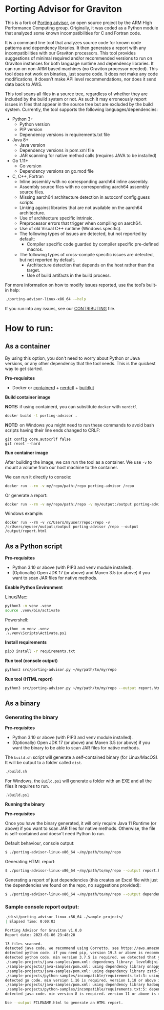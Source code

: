 Porting Advisor for Graviton
=============================

This is a fork of [Porting advisor](https://github.com/arm-hpc/porting-advisor), an open source project by the ARM High Performance Computing group. Originally, it was coded as a Python module that analyzed some known incompatibilities for C and Fortran code.

 It is a command line tool that analyzes source code for known code patterns and dependency libraries. It then generates a report with any incompatibilities with our Graviton processors. This tool provides suggestions of minimal required and/or recommended versions to run on Graviton instances for both language runtime and dependency libraries. It can run on non-ARM based machines (no Graviton processor needed). This tool does not work on binaries, just source code. It does not make any code modifications, it doesn’t make API level recommendations, nor does it send data back to AWS.

 This tool scans all files in a source tree, regardless of whether they are included by the build system or not. As such it may erroneously report issues in files that appear in the source tree but are excluded by the build system. Currently, the tool supports the following languages/dependencies:

* Python 3+
    * Python version
    * PIP version
    * Dependency versions in requirements.txt file
* Java 8+
    * Java version
    * Dependency versions in pom.xml file
    * JAR scanning for native method  calls (requires JAVA to be installed)
* Go 1.11+
    * Go version
    * Dependency versions on go.mod file
* C, C++, Fortran
    * Inline assembly with no corresponding aarch64 inline assembly.
    * Assembly source files with no corresponding aarch64 assembly source files.
    * Missing aarch64 architecture detection in autoconf config.guess scripts.
    * Linking against libraries that are not available on the aarch64 architecture.
    * Use of architecture specific intrinsic.
    * Preprocessor errors that trigger when compiling on aarch64.
    * Use of old Visual C++ runtime (Windows specific).
    * The following types of issues are detected, but not reported by default:
        * Compiler specific code guarded by compiler specific pre-defined macros.
    * The following types of cross-compile specific issues are detected, but not reported by default.
        * Architecture detection that depends on the host rather than the target.
        * Use of build artifacts in the build process.


For more information on how to modify issues reported, use the tool’s built-in help:

```bash
./porting-advisor-linux-x86_64 -–help
```

If you run into any issues, see our [CONTRIBUTING](CONTRIBUTING.md#reporting-bugsfeature-requests) file.

# How to run:

## As a container

By using this option, you don't need to worry about Python or Java versions, or any other dependency that the tool needs. This is the quickest way to get started. 

**Pre-requisites**

- Docker or [containerd](https://github.com/containerd/containerd) + [nerdctl](https://github.com/containerd/nerdctl) + [buildkit](https://github.com/moby/buildkit)

**Build container image**

**NOTE:** if using containerd, you can substitute `docker` with `nerdctl`

```bash
docker build -t porting-advisor .
```

**NOTE:** on Windows you might need to run these commands to avoid bash scripts having their line ends changed to CRLF:

```shell
git config core.autocrlf false
git reset --hard
```

**Run container image**

After building the image, we can run the tool as a container. We use `-v` to mount a volume from our host machine to the container.

We can run it directly to console:

```bash
docker run --rm -v my/repo/path:/repo porting-advisor /repo
```

Or generate a report:

```bash
docker run --rm -v my/repo/path:/repo -v my/output:/output porting-advisor /repo --output /output/report.html
```

Windows example:

```shell
docker run --rm -v /c/Users/myuser/repo:/repo -v /c/Users/myuser/output:/output porting-advisor /repo --output /output/report.html
```

## As a Python script

**Pre-requisites**

- Python 3.10 or above (with PIP3 and venv module installed).
- (Optionally) Open JDK 17 (or above) and Maven 3.5 (or above) if you want to scan JAR files for native methods.

**Enable Python Environment**

Linux/Mac:
```bash
python3 -m venv .venv
source .venv/bin/activate
```

Powershell:
```shell
python -m venv .venv
.\.venv\Scripts\Activate.ps1
```

**Install requirements**
```bash
pip3 install -r requirements.txt
```

**Run tool (console output)**
```bash
python3 src/porting-advisor.py ~/my/path/to/my/repo
```

**Run tool (HTML report)**
```bash
python3 src/porting-advisor.py ~/my/path/to/my/repo --output report.html
```

## As a binary

### Generating the binary

**Pre-requisites**

- Python 3.10 or above (with PIP3 and venv module installed).
- (Optionally) Open JDK 17 (or above) and Maven 3.5 (or above) if you want the binary to be able to scan JAR files for native methods.

The `build.sh` script will generate a self-contained binary (for Linux/MacOS). It will be output to a folder called `dist`.

```bash
./build.sh
```

For Windows, the `Build.ps1` will generate a folder with an EXE and all the files it requires to run.

```shell
.\Build.ps1
```

**Running the binary**

**Pre-requisites**

Once you have the binary generated, it will only require Java 11 Runtime (or above) if you want to scan JAR files for native methods. Otherwise, the file is self-contained and doesn't need Python to run.

Default behaviour, console output:
```bash
$ ./porting-advisor-linux-x86_64 ~/my/path/to/my/repo
```

Generating HTML report:
```bash
$ ./porting-advisor-linux-x86_64 ~/my/path/to/my/repo --output report.html
```

Generating a report of just dependencies (this creates an Excel file with just the dependencies we found on the repo, no suggestions provided):
```bash
$ ./porting-advisor-linux-x86_64 ~/my/path/to/my/repo --output dependencies.xlsx --output-format dependencies
```

### Sample console report output:

```bash
./dist/porting-advisor-linux-x86_64 ./sample-projects/
| Elapsed Time: 0:00:03

Porting Advisor for Graviton v1.0.0
Report date: 2023-01-06 23:48:20

13 files scanned.
detected java code. we recommend using Corretto. see https://aws.amazon.com/corretto/ for more details.
detected python code. if you need pip, version 19.3 or above is recommended. we detected that you have version 22.2.1.
detected python code. min version 3.7.5 is required. we detected that you have version 3.10.6. see https://github.com/aws/aws-graviton-getting-started/blob/main/python.md for more details.
./sample-projects/java-samples/pom.xml: dependency library: leveldbjni-all is not supported on Graviton
./sample-projects/java-samples/pom.xml: using dependency library snappy-java version 1.1.3. upgrade to at least version 1.1.4
./sample-projects/java-samples/pom.xml: using dependency library zstd-jni version 1.1.0. upgrade to at least version 1.2.0
./sample-projects/python-samples/incompatible/requirements.txt:3: using dependency library OpenBLAS version 0.3.16. upgrade to at least version 0.3.17
detected go code. min version 1.16 is required. version 1.18 or above is recommended. we detected that you have version 1.15. see https://github.com/aws/aws-graviton-getting-started/blob/main/golang.md for more details.
./sample-projects/java-samples/pom.xml: using dependency library hadoop-lzo. this library requires a manual build  more info at: https://github.com/aws/aws-graviton-getting-started/blob/main/java.md#building-multi-arch-jars
./sample-projects/python-samples/incompatible/requirements.txt:5: dependency library NumPy is present. min version 1.19.0 is required.
detected java code. min version 8 is required. version 11 or above is recommended. see https://github.com/aws/aws-graviton-getting-started/blob/main/java.md for more details.

Use --output FILENAME.html to generate an HTML report.
```